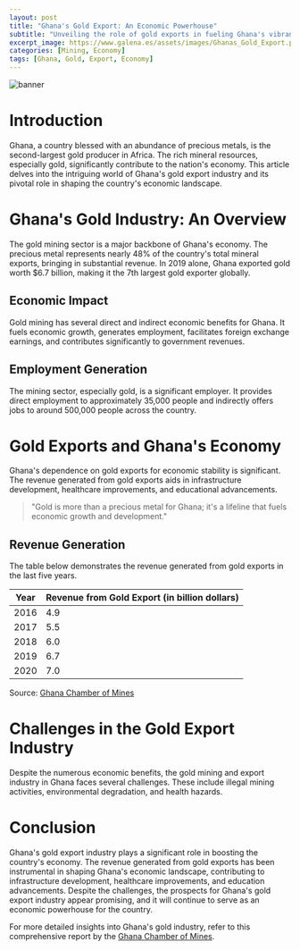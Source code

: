 ```yaml
---
layout: post
title: "Ghana's Gold Export: An Economic Powerhouse"
subtitle: "Unveiling the role of gold exports in fueling Ghana's vibrant economy."
excerpt_image: https://www.galena.es/assets/images/Ghanas_Gold_Export.png
categories: [Mining, Economy]
tags: [Ghana, Gold, Export, Economy]
---
```


![banner](https://www.galena.es/assets/images/Ghanas_Gold_Export.png "Aerial view of a Ghanaian gold mine showcasing large excavators and trucks at work, illustrating the significance of gold export in boosting Ghana's economy and its role in the mining industry.")

# Introduction

Ghana, a country blessed with an abundance of precious metals, is the second-largest gold producer in Africa. The rich mineral resources, especially gold, significantly contribute to the nation's economy. This article delves into the intriguing world of Ghana's gold export industry and its pivotal role in shaping the country's economic landscape.

# Ghana's Gold Industry: An Overview

The gold mining sector is a major backbone of Ghana's economy. The precious metal represents nearly 48% of the country's total mineral exports, bringing in substantial revenue. In 2019 alone, Ghana exported gold worth $6.7 billion, making it the 7th largest gold exporter globally.

## Economic Impact

Gold mining has several direct and indirect economic benefits for Ghana. It fuels economic growth, generates employment, facilitates foreign exchange earnings, and contributes significantly to government revenues.

## Employment Generation

The mining sector, especially gold, is a significant employer. It provides direct employment to approximately 35,000 people and indirectly offers jobs to around 500,000 people across the country.

# Gold Exports and Ghana's Economy

Ghana's dependence on gold exports for economic stability is significant. The revenue generated from gold exports aids in infrastructure development, healthcare improvements, and educational advancements.

> "Gold is more than a precious metal for Ghana; it's a lifeline that fuels economic growth and development."

## Revenue Generation

The table below demonstrates the revenue generated from gold exports in the last five years.

| Year | Revenue from Gold Export (in billion dollars) |
| ---- | -------------------------------------------- |
| 2016 | 4.9 |
| 2017 | 5.5 |
| 2018 | 6.0 |
| 2019 | 6.7 |
| 2020 | 7.0 |

Source: [Ghana Chamber of Mines](https://ghanachamberofmines.org/statistics/)

# Challenges in the Gold Export Industry

Despite the numerous economic benefits, the gold mining and export industry in Ghana faces several challenges. These include illegal mining activities, environmental degradation, and health hazards.

# Conclusion

Ghana's gold export industry plays a significant role in boosting the country's economy. The revenue generated from gold exports has been instrumental in shaping Ghana's economic landscape, contributing to infrastructure development, healthcare improvements, and education advancements. Despite the challenges, the prospects for Ghana's gold export industry appear promising, and it will continue to serve as an economic powerhouse for the country.

For more detailed insights into Ghana's gold industry, refer to this comprehensive report by the [Ghana Chamber of Mines](https://ghanachamberofmines.org/statistics/).